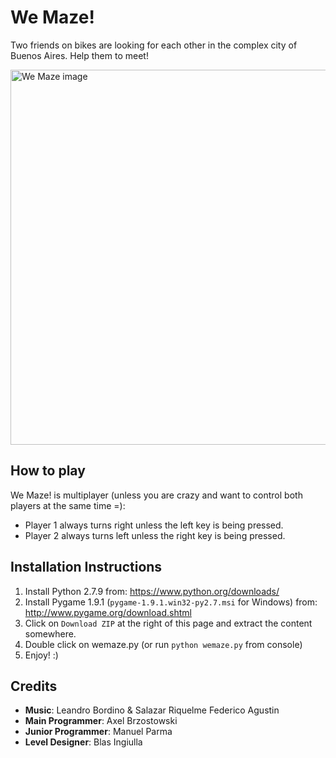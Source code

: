 # We Maze!

Two friends on bikes are looking for each other in the complex city of Buenos Aires. Help them to meet!

<img src="http://globalgamejam.org/sites/default/files/styles/game_content__wide/public/games/screenshots/screen_69.png?itok=SmpGL8aS" alt="We Maze image" width="600px"></img>

## How to play

We Maze! is multiplayer (unless you are crazy and want to control both players at the same time =):
- Player 1 always turns right unless the left key is being pressed.
- Player 2 always turns left unless the right key is being pressed.

## Installation Instructions

1. Install Python 2.7.9 from: https://www.python.org/downloads/
2. Install Pygame 1.9.1 (`pygame-1.9.1.win32-py2.7.msi` for Windows) from: http://www.pygame.org/download.shtml
3. Click on `Download ZIP` at the right of this page and extract the content somewhere.
4. Double click on wemaze.py (or run `python wemaze.py` from console)
5. Enjoy! :)

## Credits

- **Music**: Leandro Bordino &amp; Salazar Riquelme Federico Agustin
- **Main Programmer**: Axel Brzostowski
- **Junior Programmer**: Manuel Parma
- **Level Designer**: Blas Ingiulla
